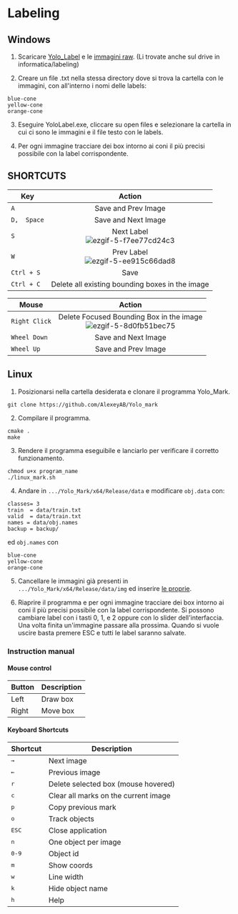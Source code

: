 # Labeling

## Windows

1. Scaricare [Yolo_Label](https://drive.google.com/open?id=1MJyMcqRKhiNPzJkRPQ2CmGePK9XddBNP) e le [immagini raw](https://photos.google.com/share/AF1QipONRHwgfi2OoVvSWzePQ2oaVHdzKbzj_URpJxN6DmiDjSvkzSOFgQg2GXja1S-Wlg?key=Y1lOZ2N2c2x5YnNuY1FiVVhBS2JJUkRJWFd4RDVB).  (Li trovate anche sul drive in informatica/labeling)

2. Creare un file .txt nella stessa directory dove si trova la cartella con le immagini, con all'interno i nomi delle labels:
```
blue-cone
yellow-cone
orange-cone
```

3. Eseguire YoloLabel.exe, cliccare su open files e selezionare la cartella in cui ci sono le immagini e il file testo con le labels.

4. Per ogni immagine tracciare dei box intorno ai coni il più precisi possibile con la label corrispondente.


## SHORTCUTS

| Key | Action |
|---|:---:|
| `A` | Save and Prev Image  |
| `D,  Space` | Save and Next Image |
| `S` | Next Label <br> ![ezgif-5-f7ee77cd24c3](https://user-images.githubusercontent.com/35001605/47703190-d3049a00-dc62-11e8-846f-5bd91e98bdbc.gif)  |
| `W` | Prev Label <br> ![ezgif-5-ee915c66dad8](https://user-images.githubusercontent.com/35001605/47703191-d39d3080-dc62-11e8-800b-986ec214b80c.gif)  |
| `Ctrl + S` | Save |
| `Ctrl + C` | Delete all existing bounding boxes in the image |

| Mouse | Action |
|---|:---:|
| `Right Click` | Delete Focused Bounding Box in the image <br> ![ezgif-5-8d0fb51bec75](https://user-images.githubusercontent.com/35001605/47706913-c20d5600-dc6d-11e8-8a5c-47065f6a6416.gif) |
| `Wheel Down` | Save and Next Image  |
| `Wheel Up` | Save and Prev Image |


##  Linux

1. Posizionarsi nella cartella desiderata e clonare il programma Yolo_Mark.
```
git clone https://github.com/AlexeyAB/Yolo_mark
```

2. Compilare il programma.
```
cmake .
make
```

3. Rendere il programma eseguibile e lanciarlo per verificare il corretto funzionamento.
```
chmod u+x program_name
./linux_mark.sh
```

4. Andare in `.../Yolo_Mark/x64/Release/data` e modificare `obj.data` con:
```
classes= 3
train  = data/train.txt
valid  = data/train.txt
names = data/obj.names
backup = backup/
```
ed `obj.names` con

```
blue-cone
yellow-cone
orange-cone
```
5. Cancellare le immagini già presenti in `.../Yolo_Mark/x64/Release/data/img` ed inserire [le proprie](https://photos.google.com/share/AF1QipONRHwgfi2OoVvSWzePQ2oaVHdzKbzj_URpJxN6DmiDjSvkzSOFgQg2GXja1S-Wlg?key=Y1lOZ2N2c2x5YnNuY1FiVVhBS2JJUkRJWFd4RDVB).
   
6. Riaprire il programma e per ogni immagine tracciare dei box intorno ai coni il più precisi possibile con la label corrispondente. Si possono cambiare label con i tasti 0, 1, e 2 oppure con lo slider dell'interfaccia. Una volta finita un'immagine passare alla prossima. Quando si vuole uscire basta premere ESC e tutti le label saranno salvate.

### Instruction manual

#### Mouse control

Button | Description | 
--- | --- |
Left | Draw box
Right | Move box

#### Keyboard Shortcuts

Shortcut | Description | 
--- | --- |
<kbd>→</kbd> | Next image |
<kbd>←</kbd> | Previous image |
<kbd>r</kbd> | Delete selected box (mouse hovered) |
<kbd>c</kbd> | Clear all marks on the current image |
<kbd>p</kbd> | Copy previous mark |
<kbd>o</kbd> | Track objects |
<kbd>ESC</kbd> | Close application |
<kbd>n</kbd> | One object per image |
<kbd>0-9</kbd> | Object id |
<kbd>m</kbd> | Show coords |
<kbd>w</kbd> | Line width |
<kbd>k</kbd> | Hide object name |
<kbd>h</kbd> | Help |

